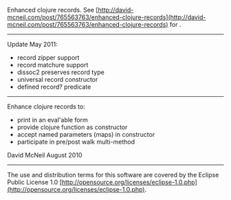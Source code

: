 Enhanced clojure records. See [http://david-mcneil.com/post/765563763/enhanced-clojure-records](http://david-mcneil.com/post/765563763/enhanced-clojure-records) for .

----

Update May 2011:

* record zipper support
* record matchure support
* dissoc2 preserves record type
* universal record constructor
* defined record? predicate

----

Enhance clojure records to:

* print in an eval'able form
* provide clojure function as constructor
* accept named parameters (maps) in constructor
* participate in pre/post walk multi-method

David McNeil
August 2010

----

The use and distribution terms for this software are covered by the Eclipse Public License 1.0 [http://opensource.org/licenses/eclipse-1.0.php](http://opensource.org/licenses/eclipse-1.0.php).

